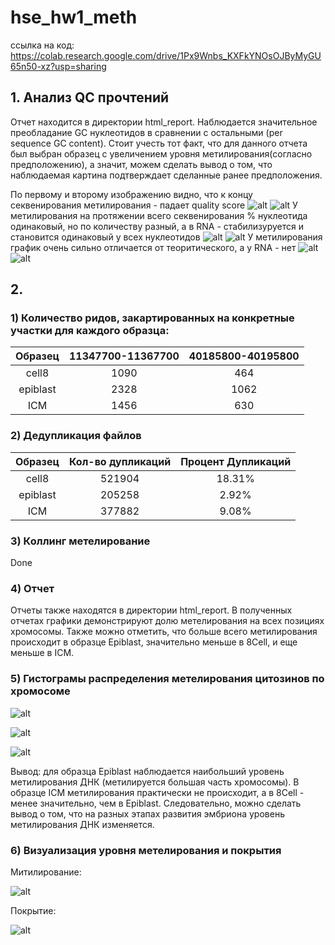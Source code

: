 # hse_hw1_meth

ссылка на код:
https://colab.research.google.com/drive/1Px9Wnbs_KXFkYNOsOJByMyGU65n50-xz?usp=sharing

## 1. Анализ QC прочтений
Отчет находится в директории html_report.
Наблюдается значительное преобладание GC нуклеотидов в сравнении с остальными (per sequence GC content). 
Стоит учесть тот факт, что для данного отчета был выбран образец с увеличением уровня метилирования(согласно предположению), а значит, можем сделать вывод о том, что наблюдаемая картина подтверждает сделанные ранее предположения. 

По первому и второму изображению видно, что к концу секвенирования метилирования - падает quality score
![alt](./fig/1.png)
![alt](./fig/2.png)
У метилирования на протяжении всего секвенирования % нуклеотида одинаковый, но по количеству разный, а в RNA - стабилизуруется и становится одинаковый у всех нуклеотидов
![alt](./fig/3.png)
![alt](./fig/4.png)
У метилирования график очень сильно отличается от теоритического, а у RNA - нет
![alt](./fig/5.png)
![alt](./fig/6э.png)
## 2. 
### 1) Количество ридов, закартированных на конкретные участки для каждого образца:  
| Образец   |11347700-11367700|40185800-40195800|
|:---------:|:---------------:|:---------------:|
| cell8     | 1090            | 464             |
| epiblast  | 2328            | 1062            |
| ICM       | 1456            | 630             |

### 2) Дедупликация файлов  
|Образец |Кол-во дупликаций|Процент Дупликаций|
|:------:|:---------------:|:----------------:|
|cell8   |521904           |18.31%            |
|epiblast|205258           |2.92%             |
|ICM     |377882           |9.08%             |

### 3) Коллинг метелирование
Done

### 4) Отчет
Отчеты также находятся в директории html_report. 
В полученных отчетах графики демонстрируют долю метелирования на всех позициях хромосомы. Также можно отметить, что больше всего метилирования происходит в образце Epiblast, значительно меньше в 8Cell, и еще меньше в ICM.

  
### 5) Гистограмы распределения метелирования цитозинов по хромосоме
![alt](./fig/8cell.png)

![alt](./fig/epi.png)

![alt](./fig/icm.png)

Вывод: для образца Epiblast наблюдается наибольший уровень метилирования ДНК (метилируется большая часть хромосомы). В образце ICM метилирования практически не происходит, а в 8Cell - менее значительно, чем в Epiblast. Следовательно, можно сделать вывод о том, что на разных этапах развития эмбриона уровень метилирования ДНК изменяется.

### 6) Визуализация уровня метелирования и покрытия
Митилирование:

![alt](./fig/myth.png)

Покрытие:

![alt](./fig/cov.png)
